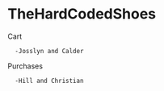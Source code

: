 # TheHardCodedShoes

Cart


      -Josslyn and Calder








Purchases


      -Hill and Christian
  

